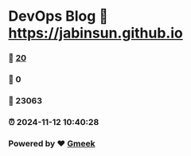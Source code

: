 # DevOps Blog :link: https://jabinsun.github.io 
### :page_facing_up: [20](https://jabinsun.github.io/tag.html) 
### :speech_balloon: 0 
### :hibiscus: 23063 
### :alarm_clock: 2024-11-12 10:40:28 
### Powered by :heart: [Gmeek](https://github.com/Meekdai/Gmeek)
